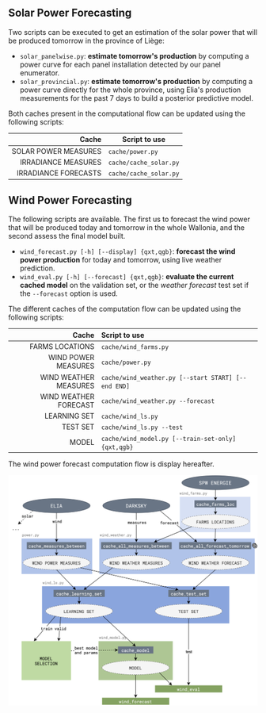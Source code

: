 ## Solar Power Forecasting

Two scripts can be executed to get an estimation of the solar power that will be produced tomorrow in the province of Liège:

- `solar_panelwise.py`: **estimate tomorrow's production** by computing a power curve for each panel installation detected by our panel enumerator.
- `solar_provincial.py`: **estimate tomorrow's production** by computing a power curve directly for the whole province, using Elia's production measurements for the past 7 days to build a posterior predictive model.

Both caches present in the computational flow can be updated using the following scripts:

|                Cache | Script to use          |
| -------------------: | ---------------------- |
| SOLAR POWER MEASURES | `cache/power.py`       |
|  IRRADIANCE MEASURES | `cache/cache_solar.py` |
| IRRADIANCE FORECASTS | `cache/cache_solar.py` |



## Wind Power Forecasting

The following scripts are available. The first us to forecast the wind power that will be produced today and tomorrow in the whole Wallonia, and the second assess the final model built.
 - `wind_forecast.py [-h] [--display] {qxt,qgb}`: **forecast the wind power production** for today and tomorrow, using live weather prediction.
 - `wind_eval.py [-h] [--forecast] {qxt,qgb}`: **evaluate the current cached model** on the validation set, or the *weather forecast* test set if the `--forecast` option is used.

 The different caches of the computation flow can be updated using the following scripts:

| Cache | Script to use |
| -----:|:------------- |
| FARMS LOCATIONS | `cache/wind_farms.py` |
| WIND POWER MEASURES | `cache/power.py` |
| WIND WEATHER MEASURES | `cache/wind_weather.py [--start START] [--end END]` |
| WIND WEATHER FORECAST | `cache/wind_weather.py --forecast` |
| LEARNING SET | `cache/wind_ls.py` |
| TEST SET | `cache/wind_ls.py --test` |
| MODEL | `cache/wind_model.py [--train-set-only] {qxt,qgb}` |

The wind power forecast computation flow is display hereafter.

![Wind Power Forecast Computation Flow](../resources/png/wind_computation_flow.png)